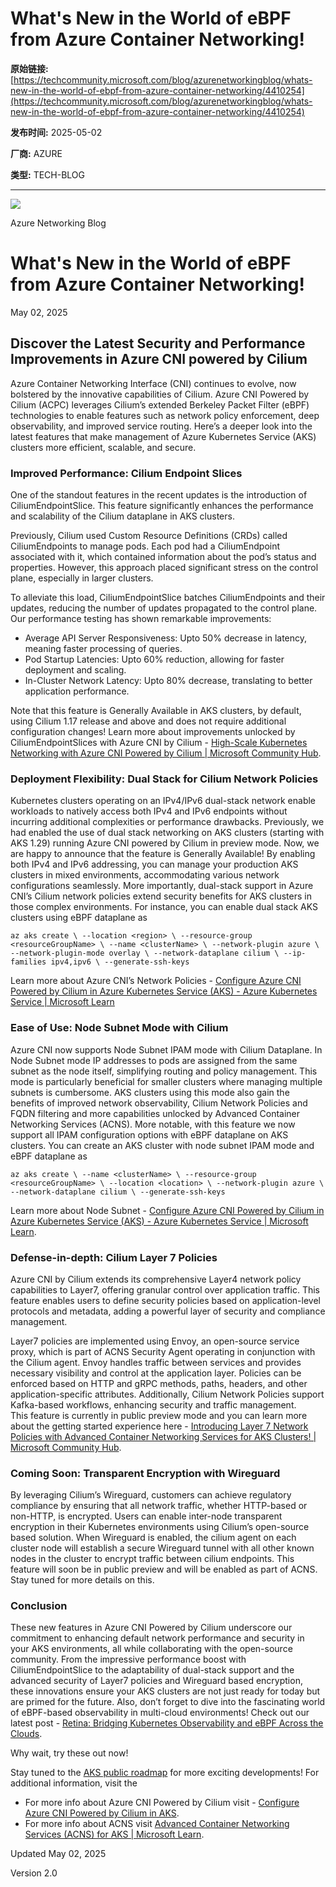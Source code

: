 # What's New in the World of eBPF from Azure Container Networking!

**原始链接:** [https://techcommunity.microsoft.com/blog/azurenetworkingblog/whats-new-in-the-world-of-ebpf-from-azure-container-networking/4410254](https://techcommunity.microsoft.com/blog/azurenetworkingblog/whats-new-in-the-world-of-ebpf-from-azure-container-networking/4410254)

**发布时间:** 2025-05-02

**厂商:** AZURE

**类型:** TECH-BLOG

---
![](https://techcommunity.microsoft.com/t5/s/gxcuf89792/images/bS00NDEwMjU0LWh3cHJhTg?revision=3&image-dimensions=2000x2000&constrain-image=true)

Azure Networking Blog 

# What's New in the World of eBPF from Azure Container Networking!

May 02, 2025

## Discover the Latest Security and Performance Improvements in Azure CNI powered by Cilium

Azure Container Networking Interface (CNI) continues to evolve, now bolstered by the innovative capabilities of Cilium. Azure CNI Powered by Cilium (ACPC) leverages Cilium’s extended Berkeley Packet Filter (eBPF) technologies to enable features such as network policy enforcement, deep observability, and improved service routing. Here’s a deeper look into the latest features that make management of Azure Kubernetes Service (AKS) clusters more efficient, scalable, and secure.

### Improved Performance: Cilium Endpoint Slices

One of the standout features in the recent updates is the introduction of CiliumEndpointSlice. This feature significantly enhances the performance and scalability of the Cilium dataplane in AKS clusters.

Previously, Cilium used Custom Resource Definitions (CRDs) called CiliumEndpoints to manage pods. Each pod had a CiliumEndpoint associated with it, which contained information about the pod’s status and properties. However, this approach placed significant stress on the control plane, especially in larger clusters.

To alleviate this load, CiliumEndpointSlice batches CiliumEndpoints and their updates, reducing the number of updates propagated to the control plane. Our performance testing has shown remarkable improvements:

  * Average API Server Responsiveness: Upto 50% decrease in latency, meaning faster processing of queries.
  * Pod Startup Latencies: Upto 60% reduction, allowing for faster deployment and scaling.
  * In-Cluster Network Latency: Upto 80% decrease, translating to better application performance.

Note that this feature is Generally Available in AKS clusters, by default, using Cilium 1.17 release and above and does not require additional configuration changes! Learn more about improvements unlocked by CiliumEndpointSlices with Azure CNI by Cilium - [High-Scale Kubernetes Networking with Azure CNI Powered by Cilium | Microsoft Community Hub](<https://techcommunity.microsoft.com/blog/AzureNetworkingBlog/high-scale-kubernetes-networking-with-azure-cni-powered-by-cilium/4407234>).

### Deployment Flexibility: Dual Stack for Cilium Network Policies

Kubernetes clusters operating on an IPv4/IPv6 dual-stack network enable workloads to natively access both IPv4 and IPv6 endpoints without incurring additional complexities or performance drawbacks. Previously, we had enabled the use of dual stack networking on AKS clusters (starting with AKS 1.29) running Azure CNI powered by Cilium in preview mode. Now, we are happy to announce that the feature is Generally Available! By enabling both IPv4 and IPv6 addressing, you can manage your production AKS clusters in mixed environments, accommodating various network configurations seamlessly. More importantly, dual-stack support in Azure CNI’s Cilium network policies extend security benefits for AKS clusters in those complex environments. For instance, you can enable dual stack AKS clusters using eBPF dataplane as     
    
    az aks create \ --location <region> \ --resource-group <resourceGroupName> \ --name <clusterName> \ --network-plugin azure \ --network-plugin-mode overlay \ --network-dataplane cilium \ --ip-families ipv4,ipv6 \ --generate-ssh-keys

Learn more about Azure CNI’s Network Policies - [Configure Azure CNI Powered by Cilium in Azure Kubernetes Service (AKS) - Azure Kubernetes Service | Microsoft Learn](<https://learn.microsoft.com/en-us/azure/aks/azure-cni-powered-by-cilium>)

### Ease of Use: Node Subnet Mode with Cilium

Azure CNI now supports Node Subnet IPAM mode with Cilium Dataplane. In Node Subnet mode IP addresses to pods are assigned from the same subnet as the node itself, simplifying routing and policy management. This mode is particularly beneficial for smaller clusters where managing multiple subnets is cumbersome. AKS clusters using this mode also gain the benefits of improved network observability, Cilium Network Policies and FQDN filtering and more capabilities unlocked by Advanced Container Networking Services (ACNS). More notable, with this feature we now support all IPAM configuration options with eBPF dataplane on AKS clusters. You can create an AKS cluster with node subnet IPAM mode and eBPF dataplane as     
    
    az aks create \ --name <clusterName> \ --resource-group <resourceGroupName> \ --location <location> \ --network-plugin azure \ --network-dataplane cilium \ --generate-ssh-keys

Learn more about Node Subnet - [Configure Azure CNI Powered by Cilium in Azure Kubernetes Service (AKS) - Azure Kubernetes Service | Microsoft Learn](<https://learn.microsoft.com/en-us/azure/aks/azure-cni-powered-by-cilium#option-3-assign-ip-addresses-from-the-node-subnet-preview>).

### Defense-in-depth: Cilium Layer 7 Policies

Azure CNI by Cilium extends its comprehensive Layer4 network policy capabilities to Layer7, offering granular control over application traffic. This feature enables users to define security policies based on application-level protocols and metadata, adding a powerful layer of security and compliance management.

Layer7 policies are implemented using Envoy, an open-source service proxy, which is part of ACNS Security Agent operating in conjunction with the Cilium agent. Envoy handles traffic between services and provides necessary visibility and control at the application layer. Policies can be enforced based on HTTP and gRPC methods, paths, headers, and other application-specific attributes. Additionally, Cilium Network Policies support Kafka-based workflows, enhancing security and traffic management.  
This feature is currently in public preview mode and you can learn more about the getting started experience here - [Introducing Layer 7 Network Policies with Advanced Container Networking Services for AKS Clusters! | Microsoft Community Hub](<https://techcommunity.microsoft.com/blog/azurenetworkingblog/introducing-layer-7-network-policies-with-advanced-container-networking-services/4409782>).

### Coming Soon: Transparent Encryption with Wireguard

By leveraging Cilium’s Wireguard, customers can achieve regulatory compliance by ensuring that all network traffic, whether HTTP-based or non-HTTP, is encrypted. Users can enable inter-node transparent encryption in their Kubernetes environments using Cilium’s open-source based solution. When Wireguard is enabled, the cilium agent on each cluster node will establish a secure Wireguard tunnel with all other known nodes in the cluster to encrypt traffic between cilium endpoints. This feature will soon be in public preview and will be enabled as part of ACNS. Stay tuned for more details on this.

### Conclusion

These new features in Azure CNI Powered by Cilium underscore our commitment to enhancing default network performance and security in your AKS environments, all while collaborating with the open-source community. From the impressive performance boost with CiliumEndpointSlice to the adaptability of dual-stack support and the advanced security of Layer7 policies and Wireguard based encryption, these innovations ensure your AKS clusters are not just ready for today but are primed for the future. Also, don’t forget to dive into the fascinating world of eBPF-based observability in multi-cloud environments! Check out our latest post - [Retina: Bridging Kubernetes Observability and eBPF Across the Clouds](<https://techcommunity.microsoft.com/blog/linuxandopensourceblog/ebpf-powered-observability-beyond-azure-a-multi-cloud-perspective-with-retina/4403361>).

Why wait, try these out now!

Stay tuned to the [AKS public roadmap](<https://aka.ms/aks/roadmap>) for more exciting developments! For additional information, visit the 
  * For more info about Azure CNI Powered by Cilium visit - [Configure Azure CNI Powered by Cilium in AKS](<https://learn.microsoft.com/en-us/azure/aks/azure-cni-powered-by-cilium>).
  * For more info about ACNS visit [Advanced Container Networking Services (ACNS) for AKS | Microsoft Learn](<https://learn.microsoft.com/en-us/azure/aks/advanced-container-networking-services-overview?tabs=cilium>).

Updated May 02, 2025

Version 2.0